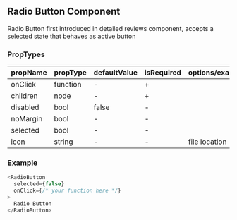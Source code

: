 ## Radio Button Component

Radio Button first introduced in detailed reviews component, accepts a selected state that behaves as active button

### PropTypes

| propName | propType | defaultValue | isRequired | options/example |
|----------|----------|--------------|------------|---------|
| onClick     | function   | -      | +          |  |
| children | node | -            | +          |  |
| disabled  | bool   | false          | -           | |
| noMargin   | bool    | -          | -           |  |
| selected   | bool    | -          | -           |  |
| icon   | string    | -          | -           | file location |


### Example

``` js
<RadioButton
  selected={false}
  onClick={/* your function here */}
>
  Radio Button
</RadioButton>
```

